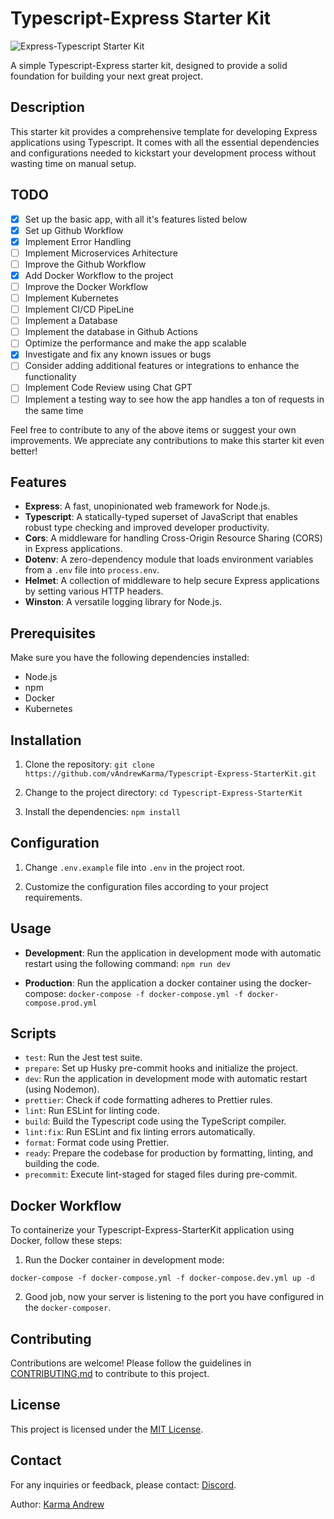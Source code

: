 # Typescript-Express Starter Kit

![Express-Typescript Starter Kit](https://repository-images.githubusercontent.com/162537377/9c807700-9828-11ea-8a3b-47411956130e)

A simple Typescript-Express starter kit, designed to provide a solid foundation for building your next great project.

## Description

This starter kit provides a comprehensive template for developing Express applications using Typescript. It comes with all the essential dependencies and configurations needed to kickstart your development process without wasting time on manual setup.

## TODO
- [X] Set up the basic app, with all it's features listed below
- [X] Set up Github Workflow
- [X] Implement Error Handling
- [ ] Implement Microservices Arhitecture
- [ ] Improve the Github Workflow
- [X] Add Docker Workflow to the project
- [ ] Improve the Docker Workflow
- [ ] Implement Kubernetes
- [ ] Implement CI/CD PipeLine
- [ ] Implement a Database
- [ ] Implement the database in Github Actions
- [ ] Optimize the performance and make the app scalable
- [X] Investigate and fix any known issues or bugs
- [ ] Consider adding additional features or integrations to enhance the functionality
- [ ] Implement Code Review using Chat GPT
- [ ] Implement a testing way to see how the app handles a ton of requests in the same time

Feel free to contribute to any of the above items or suggest your own improvements. We appreciate any contributions to make this starter kit even better!

## Features

- **Express**: A fast, unopinionated web framework for Node.js.
- **Typescript**: A statically-typed superset of JavaScript that enables robust type checking and improved developer productivity.
- **Cors**: A middleware for handling Cross-Origin Resource Sharing (CORS) in Express applications.
- **Dotenv**: A zero-dependency module that loads environment variables from a `.env` file into `process.env`.
- **Helmet**: A collection of middleware to help secure Express applications by setting various HTTP headers.
- **Winston**: A versatile logging library for Node.js.

## Prerequisites

Make sure you have the following dependencies installed:

- Node.js 
- npm 
- Docker
- Kubernetes

## Installation

1. Clone the repository:
`git clone https://github.com/vAndrewKarma/Typescript-Express-StarterKit.git`

2. Change to the project directory:
`cd Typescript-Express-StarterKit`

3. Install the dependencies:
`npm install`

## Configuration

1. Change  `.env.example` file  into `.env` in the project root.

2. Customize the configuration files according to your project requirements.

## Usage

- **Development**: Run the application in development mode with automatic restart using the following command:
`npm run dev`

- **Production**: Run the application a docker container using the docker-compose:
`docker-compose -f docker-compose.yml -f docker-compose.prod.yml`

## Scripts

- `test`: Run the Jest test suite.
- `prepare`: Set up Husky pre-commit hooks and initialize the project.
- `dev`: Run the application in development mode with automatic restart (using Nodemon).
- `prettier`: Check if code formatting adheres to Prettier rules.
- `lint`: Run ESLint for linting code.
- `build`: Build the Typescript code using the TypeScript compiler.
- `lint:fix`: Run ESLint and fix linting errors automatically.
- `format`: Format code using Prettier.
- `ready`: Prepare the codebase for production by formatting, linting, and building the code.
- `precommit`: Execute lint-staged for staged files during pre-commit.

## Docker Workflow

To containerize your Typescript-Express-StarterKit application using Docker, follow these steps:

1. Run the Docker container in development mode:
    
`docker-compose -f docker-compose.yml -f docker-compose.dev.yml up -d `

2. Good job, now your server is listening to the port you have configured in the `docker-composer`.

## Contributing

Contributions are welcome! Please follow the guidelines in [CONTRIBUTING.md](https://github.com/vAndrewKarma/Typescript-Express-StarterKit/blob/main/CONTRIBUTING.md) to contribute to this project.

## License

This project is licensed under the [MIT License](https://opensource.org/licenses/MIT).

## Contact

For any inquiries or feedback, please contact: [Discord](https://discord.gg/cxpK6qSxkG).


Author: [Karma Andrew](mailto:karma.andrew16@gmail.com)
